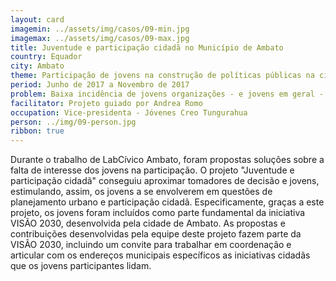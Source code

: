 ```yaml
---
layout: card
imagemin: ../assets/img/casos/09-min.jpg
imagemax: ../assets/img/casos/09-max.jpg
title: Juventude e participação cidadã no Município de Ambato
country: Equador
city: Ambato
theme: Participação de jovens na construção de políticas públicas na cidade de Ambato
period: Junho de 2017 a Novembro de 2017
problem: Baixa incidência de jovens organizações - e jovens em geral - na construção de políticas públicas na cidade de Ambato, apesar da existência de mecanismos de participação cidadã
facilitator: Projeto guiado por Andrea Romo
occupation: Vice-presidenta - Jóvenes Creo Tungurahua
person: ../img/09-person.jpg
ribbon: true
---
```


Durante o trabalho de LabCívico Ambato, foram propostas soluções sobre a falta de interesse dos jovens na participação. O projeto "Juventude e participação cidadã" conseguiu aproximar tomadores de decisão e jovens, estimulando, assim, os jovens a se envolverem em questões de planejamento urbano e participação cidadã. Especificamente, graças a este projeto, os jovens foram incluídos como parte fundamental da iniciativa VISÃO 2030, desenvolvida pela cidade de Ambato. As propostas e contribuições desenvolvidas pela equipe deste projeto fazem parte da VISÃO 2030, incluindo um convite para trabalhar em coordenação e articular com os endereços municipais específicos as iniciativas cidadãs que os jovens participantes lidam.
